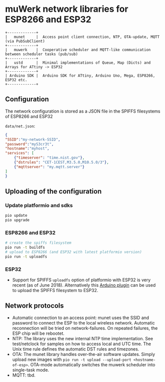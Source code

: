 # muWerk network libraries for ESP8266 and ESP32

```
+-------------+
|   munet     |  Access point client connection, NTP, OTA-update, MQTT (via PubSubClient)
+-------------+
|   muwerk    |  Cooperative scheduler and MQTT-like communication between scheduler tasks (pub/sub) 
+-------------+
|   ustd      |  Minimal implementations of Queue, Map (Dicts) and Arrays for ATtiny -> ESP32
+-------------+
| Arduino SDK |  Arduino SDK for ATtiny, Arduino Uno, Mega, ESP8266, ESP32 etc.
+-------------+
```

## Configuration
The network configuration is stored as a JSON file in the SPIFFS filesystems of ESP8266 and ESP32

`data/net.json`:

```json
{
"SSID":"my-network-SSID",
"password":"myS3cr3t",
"hostname":"myhost",
"services": [
    {"timeserver": "time.nist.gov"},
    {"dstrules": "CET-1CEST,M3.5.0,M10.5.0/3"},
    {"mqttserver": "my.mqtt.server"}
]
}
```

## Uploading of the configuration

### Update platformio and sdks

```bash
pio update
pio upgrade
```

### ESP8266 and ESP32

```bash
# create the spiffs filesystem
pio run -t buildfs
# upload to ESP8266 (and ESP32 with latest platformio version)
pio run -t uploadfs
```

### ESP32

* Support for SPIFFS `uploadfs` option of platformio with ESP32 is very recent (as of June 2018). Alternatively this [Arduino plugin](https://github.com/me-no-dev/arduino-esp32fs-plugin) can be used to upload the SPIFFS filesystem to ESP32.

## Network protocols

* Automatic connection to an access point: munet uses the SSID and password to connect the ESP to the local wireless network. Automatic reconnection will be tried on network-failures. On repeated failures, the ESP chip will be rebootet.
* NTP: The library uses the new internal NTP time implementation. See test/netclock for samples on how to access local and UTC time. The Unix time rule defines the automatic DST rules and timezones.
* OTA: The munet library handles over-the-air software updates. Simply upload new images with `pio run -t upload --upload-port <hostname-of-esp>`. OTA-mode automatically switches the muwerk scheduler into single-task mode.
* MQTT: tbd.
